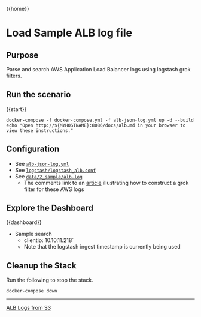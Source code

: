 {{home}}

# Load Sample ALB log file

## Purpose
Parse and search AWS Application Load Balancer logs using logstash grok filters.

## Run the scenario

{{start}}

```
docker-compose -f docker-compose.yml -f alb-json-log.yml up -d --build
echo "Open http://${MYHOSTNAME}:8086/docs/alb.md in your browser to view these instructions."

```

## Configuration
- See [`alb-json-log.yml`](../alb-json-log.yml)
- See [`logstash/logstash_alb.conf`](../logstash/logstash_alb.conf)
- See [`data/2_sample/alb.log`](../data/2_sample/alb.log)
  - The comments link to an [article](https://medium.com/@sameera.godakanda/alb-access-logs-in-elasticsearch-69b1acaa6b55) illustrating how to construct a grok filter for these AWS logs

## Explore the Dashboard


{{dashboard}}
- Sample search
  - clientip:	10.10.11.218`
  - Note that the logstash ingest timestamp is currently being used


## Cleanup the Stack

Run the following to stop the stack.

```
docker-compose down
```

---
[ALB Logs from S3](alb_s3.md)